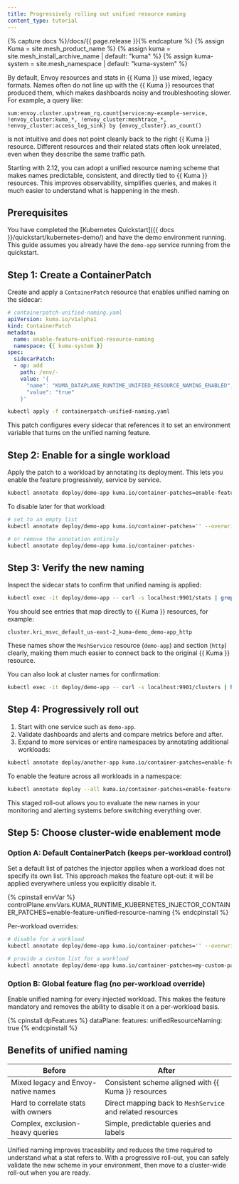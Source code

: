 ```yaml
---
title: Progressively rolling out unified resource naming
content_type: tutorial
---
```


{% capture docs %}/docs/{{ page.release }}{% endcapture %}
{% assign Kuma = site.mesh_product_name %}
{% assign kuma = site.mesh_install_archive_name | default: "kuma" %}
{% assign kuma-system = site.mesh_namespace | default: "kuma-system" %}

By default, Envoy resources and stats in {{ Kuma }} use mixed, legacy formats. Names often do not line up with the {{ Kuma }} resources that produced them, which makes dashboards noisy and troubleshooting slower. For example, a query like:

```text
sum:envoy.cluster.upstream_rq.count{service:my-example-service, !envoy_cluster:kuma_*, !envoy_cluster:meshtrace_*, !envoy_cluster:access_log_sink} by {envoy_cluster}.as_count()
```

is not intuitive and does not point cleanly back to the right {{ Kuma }} resource. Different resources and their related stats often look unrelated, even when they describe the same traffic path.

Starting with 2.12, you can adopt a unified resource naming scheme that makes names predictable, consistent, and directly tied to {{ Kuma }} resources. This improves observability, simplifies queries, and makes it much easier to understand what is happening in the mesh.

## Prerequisites

You have completed the [Kubernetes Quickstart]({{ docs }}/quickstart/kubernetes-demo/) and have the demo environment running. This guide assumes you already have the `demo-app` service running from the quickstart.

<!-- vale Google.Headings = NO -->
## Step 1: Create a ContainerPatch
<!-- vale Google.Headings = YES -->

Create and apply a `ContainerPatch` resource that enables unified naming on the sidecar:

```yaml
# containerpatch-unified-naming.yaml
apiVersion: kuma.io/v1alpha1
kind: ContainerPatch
metadata:
  name: enable-feature-unified-resource-naming
  namespace: {{ kuma-system }}
spec:
  sidecarPatch:
  - op: add
    path: /env/-
    value: '{
      "name": "KUMA_DATAPLANE_RUNTIME_UNIFIED_RESOURCE_NAMING_ENABLED",
      "value": "true"
    }'
```

```sh
kubectl apply -f containerpatch-unified-naming.yaml
```

This patch configures every sidecar that references it to set an environment variable that turns on the unified naming feature.

<!-- vale Google.Headings = NO -->
## Step 2: Enable for a single workload
<!-- vale Google.Headings = YES -->

Apply the patch to a workload by annotating its deployment. This lets you enable the feature progressively, service by service.

```sh
kubectl annotate deploy/demo-app kuma.io/container-patches=enable-feature-unified-resource-naming --overwrite
```

To disable later for that workload:

```sh
# set to an empty list
kubectl annotate deploy/demo-app kuma.io/container-patches='' --overwrite

# or remove the annotation entirely
kubectl annotate deploy/demo-app kuma.io/container-patches-
```

<!-- vale Google.Headings = NO -->
## Step 3: Verify the new naming
<!-- vale Google.Headings = YES -->

Inspect the sidecar stats to confirm that unified naming is applied:

```sh
kubectl exec -it deploy/demo-app -- curl -s localhost:9901/stats | grep -i kri
```

You should see entries that map directly to {{ Kuma }} resources, for example:

```text
cluster.kri_msvc_default_us-east-2_kuma-demo_demo-app_http
```

These names show the `MeshService` resource (`demo-app`) and section (`http`) clearly, making them much easier to connect back to the original {{ Kuma }} resource.

You can also look at cluster names for confirmation:

```sh
kubectl exec -it deploy/demo-app -- curl -s localhost:9901/clusters | head -n 50
```

<!-- vale Google.Headings = NO -->
## Step 4: Progressively roll out
<!-- vale Google.Headings = YES -->

1. Start with one service such as `demo-app`.
2. Validate dashboards and alerts and compare metrics before and after.
3. Expand to more services or entire namespaces by annotating additional workloads:

```sh
kubectl annotate deploy/another-app kuma.io/container-patches=enable-feature-unified-resource-naming --overwrite
```

To enable the feature across all workloads in a namespace:

```sh
kubectl annotate deploy --all kuma.io/container-patches=enable-feature-unified-resource-naming --overwrite
```

This staged roll-out allows you to evaluate the new names in your monitoring and alerting systems before switching everything over.

<!-- vale off -->
## Step 5: Choose cluster-wide enablement mode
<!-- vale on -->

<!-- vale Google.Headings = NO -->
### Option A: Default ContainerPatch (keeps per-workload control)
<!-- vale Google.Headings = YES -->

Set a default list of patches the injector applies when a workload does not specify its own list. This approach makes the feature opt-out: it will be applied everywhere unless you explicitly disable it.

<!-- vale off -->
{% cpinstall envVar %}
controlPlane.envVars.KUMA_RUNTIME_KUBERNETES_INJECTOR_CONTAINER_PATCHES=enable-feature-unified-resource-naming
{% endcpinstall %}
<!-- vale on -->

Per-workload overrides:

```sh
# disable for a workload
kubectl annotate deploy/demo-app kuma.io/container-patches='' --overwrite

# provide a custom list for a workload
kubectl annotate deploy/demo-app kuma.io/container-patches=my-custom-patch-1,my-custom-patch-2 --overwrite
```

<!-- vale Google.Headings = NO -->
### Option B: Global feature flag (no per-workload override)
<!-- vale Google.Headings = YES -->

Enable unified naming for every injected workload. This makes the feature mandatory and removes the ability to disable it on a per-workload basis.

<!-- vale off -->
{% cpinstall dpFeatures %}
dataPlane:
  features:
    unifiedResourceNaming: true
{% endcpinstall %}
<!-- vale on -->

## Benefits of unified naming

| Before                              | After                                                      |
|-------------------------------------|------------------------------------------------------------|
| Mixed legacy and Envoy-native names | Consistent scheme aligned with {{ Kuma }} resources        |
| Hard to correlate stats with owners | Direct mapping back to `MeshService` and related resources |
| Complex, exclusion-heavy queries    | Simple, predictable queries and labels                     |

Unified naming improves traceability and reduces the time required to understand what a stat refers to. With a progressive roll-out, you can safely validate the new scheme in your environment, then move to a cluster-wide roll-out when you are ready.
